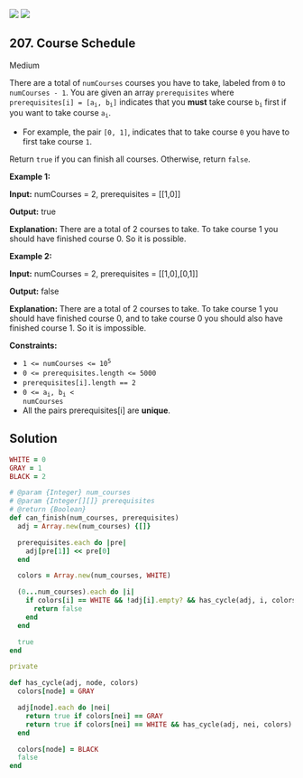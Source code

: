 [![](https://img.shields.io/github/stars/javadev/LeetCode-in-All?label=Stars&style=flat-square)](https://github.com/javadev/LeetCode-in-All)
[![](https://img.shields.io/github/forks/javadev/LeetCode-in-All?label=Fork%20me%20on%20GitHub%20&style=flat-square)](https://github.com/javadev/LeetCode-in-All/fork)

## 207\. Course Schedule

Medium

There are a total of `numCourses` courses you have to take, labeled from `0` to `numCourses - 1`. You are given an array `prerequisites` where <code>prerequisites[i] = [a<sub>i</sub>, b<sub>i</sub>]</code> indicates that you **must** take course <code>b<sub>i</sub></code> first if you want to take course <code>a<sub>i</sub></code>.

*   For example, the pair `[0, 1]`, indicates that to take course `0` you have to first take course `1`.

Return `true` if you can finish all courses. Otherwise, return `false`.

**Example 1:**

**Input:** numCourses = 2, prerequisites = \[\[1,0]]

**Output:** true

**Explanation:** There are a total of 2 courses to take. To take course 1 you should have finished course 0. So it is possible. 

**Example 2:**

**Input:** numCourses = 2, prerequisites = \[\[1,0],[0,1]]

**Output:** false

**Explanation:** There are a total of 2 courses to take. To take course 1 you should have finished course 0, and to take course 0 you should also have finished course 1. So it is impossible. 

**Constraints:**

*   <code>1 <= numCourses <= 10<sup>5</sup></code>
*   `0 <= prerequisites.length <= 5000`
*   `prerequisites[i].length == 2`
*   <code>0 <= a<sub>i</sub>, b<sub>i</sub> < numCourses</code>
*   All the pairs prerequisites[i] are **unique**.

## Solution

```ruby
WHITE = 0
GRAY = 1
BLACK = 2

# @param {Integer} num_courses
# @param {Integer[][]} prerequisites
# @return {Boolean}
def can_finish(num_courses, prerequisites)
  adj = Array.new(num_courses) {[]}

  prerequisites.each do |pre|
    adj[pre[1]] << pre[0]
  end

  colors = Array.new(num_courses, WHITE)

  (0...num_courses).each do |i|
    if colors[i] == WHITE && !adj[i].empty? && has_cycle(adj, i, colors)
      return false
    end
  end

  true
end

private

def has_cycle(adj, node, colors)
  colors[node] = GRAY

  adj[node].each do |nei|
    return true if colors[nei] == GRAY
    return true if colors[nei] == WHITE && has_cycle(adj, nei, colors)
  end

  colors[node] = BLACK
  false
end
```